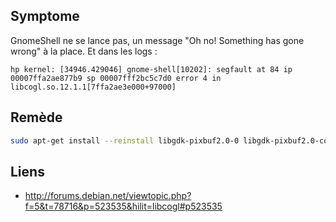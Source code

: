 ## Symptome
GnomeShell ne se lance pas, un message "Oh no! Something has gone wrong" à la place. Et dans les logs :

~~~
hp kernel: [34946.429046] gnome-shell[10202]: segfault at 84 ip 00007ffa2ae877b9 sp 00007fff2bc5c7d0 error 4 in libcogl.so.12.1.1[7ffa2ae3e000+97000]
~~~

## Remède

``` sh
sudo apt-get install --reinstall libgdk-pixbuf2.0-0 libgdk-pixbuf2.0-common
```

## Liens
* http://forums.debian.net/viewtopic.php?f=5&t=78716&p=523535&hilit=libcogl#p523535

<!-- --- tags: linux -->